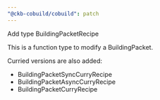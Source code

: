 ```yaml
---
"@ckb-cobuild/cobuild": patch
---
```


Add type BuildingPacketRecipe

This is a function type to modify a BuildingPacket.

Curried versions are also added:

- BuildingPacketSyncCurryRecipe
- BuildingPacketAsyncCurryRecipe
- BuildingPacketCurryRecipe

